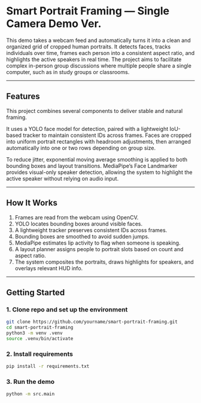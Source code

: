 # Smart Portrait Framing — Single Camera Demo Ver.

This demo takes a webcam feed and automatically turns it into a clean and organized grid of cropped human portraits. It detects faces, tracks individuals over time, frames each person into a consistent aspect ratio, and highlights the active speakers in real time. The project aims to facilitate complex in-person group discussions where multiple people share a single computer, such as in study groups or classrooms.

---

## Features
This project combines several components to deliver stable and natural framing.  

It uses a YOLO face model for detection, paired with a lightweight IoU-based tracker to maintain consistent IDs across frames. Faces are cropped into uniform portrait rectangles with headroom adjustments, then arranged automatically into one or two rows depending on group size.  

To reduce jitter, exponential moving average smoothing is applied to both bounding boxes and layout transitions. MediaPipe’s Face Landmarker provides visual-only speaker detection, allowing the system to highlight the active speaker without relying on audio input.  

---

## How It Works
1. Frames are read from the webcam using OpenCV.  
2. YOLO locates bounding boxes around visible faces.  
3. A lightweight tracker preserves consistent IDs across frames.  
4. Bounding boxes are smoothed to avoid sudden jumps.  
5. MediaPipe estimates lip activity to flag when someone is speaking.  
6. A layout planner assigns people to portrait slots based on count and aspect ratio.  
7. The system composites the portraits, draws highlights for speakers, and overlays relevant HUD info. 

---

## Getting Started

### 1. Clone repo and set up the environment
```bash
git clone https://github.com/yourname/smart-portrait-framing.git
cd smart-portrait-framing
python3 -m venv .venv
source .venv/bin/activate
```

### 2. Install requirements
```bash
pip install -r requirements.txt
```

### 3. Run the demo
```bash
python -m src.main
```
